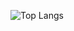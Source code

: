 ![Top Langs](https://github-readme-stats.vercel.app/api/top-langs/?username=Shiro-Nek0&langs_count=10&layout=compact)

<!--
**Shiro-Nek0/Shiro-Nek0** is a ✨ _special_ ✨ repository because its `README.md` (this file) appears on your GitHub profile.

Here are some ideas to get you started:

- 🔭 I’m currently working on ...
- 🌱 I’m currently learning ...
- 👯 I’m looking to collaborate on ...
- 🤔 I’m looking for help with ...
- 💬 Ask me about ...
- 📫 How to reach me: ...
- 😄 Pronouns: ...
- ⚡ Fun fact: ...
-->
